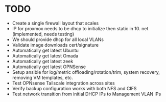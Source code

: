 # TODO

- Create a single firewall layout that scales
- IP for proxmox needs to be dhcp to initialize then static in 10. net (implemented, needs testing)
- We should provide dhcp for all local VLANs
- Validate image downloads cert/signature
- Automatically get latest Ubuntu
- Automatically get latest Omada
- Automatically get latest zeek
- Automatically get latest OPNSense
- Setup ansible for log/metric offloading/rotation/trim, system recovery, removing VM templates, etc.
- Test OPNsense Tailscale integration across sites
- Verify backup configuration works with both NFS and CIFS
- Test network transition from initial DHCP IPs to Management VLAN IPs
